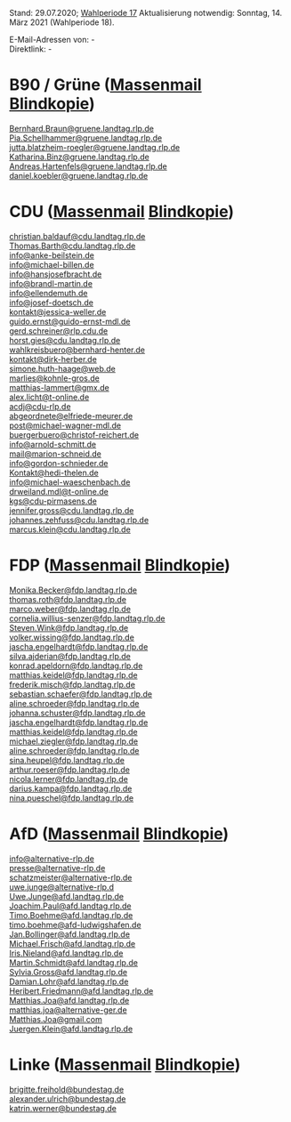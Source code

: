 Stand: 29.07.2020; [Wahlperiode 17](https://de.wikipedia.org/wiki/Liste_der_Mitglieder_des_Landtages_Rheinland-Pfalz_(17._Wahlperiode))    
Aktualisierung notwendig: Sonntag, 14. März 2021 (Wahlperiode 18).      
    
E-Mail-Adressen von: -  
Direktlink: -  
      
      
# B90 / Grüne ([Massenmail](mailto:Bernhard.Braun@gruene.landtag.rlp.de;Pia.Schellhammer@gruene.landtag.rlp.de;jutta.blatzheim-roegler@gruene.landtag.rlp.de;Katharina.Binz@gruene.landtag.rlp.de;Andreas.Hartenfels@gruene.landtag.rlp.de;daniel.koebler@gruene.landtag.rlp.de;) [Blindkopie](mailto:Bernhard.Braun@gruene.landtag.rlp.de;Pia.Schellhammer@gruene.landtag.rlp.de;jutta.blatzheim-roegler@gruene.landtag.rlp.de;Katharina.Binz@gruene.landtag.rlp.de;Andreas.Hartenfels@gruene.landtag.rlp.de;daniel.koebler@gruene.landtag.rlp.de;))
      
Bernhard.Braun@gruene.landtag.rlp.de  
Pia.Schellhammer@gruene.landtag.rlp.de  
jutta.blatzheim-roegler@gruene.landtag.rlp.de  
Katharina.Binz@gruene.landtag.rlp.de  
Andreas.Hartenfels@gruene.landtag.rlp.de  
daniel.koebler@gruene.landtag.rlp.de  
      
      
# CDU ([Massenmail](mailto:christian.baldauf@cdu.landtag.rlp.de;Thomas.Barth@cdu.landtag.rlp.de;info@anke-beilstein.de;info@michael-billen.de;info@hansjosefbracht.de;info@brandl-martin.de;info@ellendemuth.de;info@josef-doetsch.de;kontakt@jessica-weller.de;guido.ernst@guido-ernst-mdl.de;gerd.schreiner@rlp.cdu.de;horst.gies@cdu.landtag.rlp.de;wahlkreisbuero@bernhard-henter.de;kontakt@dirk-herber.de;simone.huth-haage@web.de;marlies@kohnle-gros.de;matthias-lammert@gmx.de;alex.licht@t-online.de;acdj@cdu-rlp.de;abgeordnete@elfriede-meurer.de;post@michael-wagner-mdl.de;buergerbuero@christof-reichert.de;info@arnold-schmitt.de;mail@marion-schneid.de;info@gordon-schnieder.de;Kontakt@hedi-thelen.de;info@michael-waeschenbach.de;drweiland.mdl@t-online.de;kgs@cdu-pirmasens.de;jennifer.gross@cdu.landtag.rlp.de;johannes.zehfuss@cdu.landtag.rlp.de;marcus.klein@cdu.landtag.rlp.de;) [Blindkopie](mailto:christian.baldauf@cdu.landtag.rlp.de;Thomas.Barth@cdu.landtag.rlp.de;info@anke-beilstein.de;info@michael-billen.de;info@hansjosefbracht.de;info@brandl-martin.de;info@ellendemuth.de;info@josef-doetsch.de;kontakt@jessica-weller.de;guido.ernst@guido-ernst-mdl.de;gerd.schreiner@rlp.cdu.de;horst.gies@cdu.landtag.rlp.de;wahlkreisbuero@bernhard-henter.de;kontakt@dirk-herber.de;simone.huth-haage@web.de;marlies@kohnle-gros.de;matthias-lammert@gmx.de;alex.licht@t-online.de;acdj@cdu-rlp.de;abgeordnete@elfriede-meurer.de;post@michael-wagner-mdl.de;buergerbuero@christof-reichert.de;info@arnold-schmitt.de;mail@marion-schneid.de;info@gordon-schnieder.de;Kontakt@hedi-thelen.de;info@michael-waeschenbach.de;drweiland.mdl@t-online.de;kgs@cdu-pirmasens.de;jennifer.gross@cdu.landtag.rlp.de;johannes.zehfuss@cdu.landtag.rlp.de;marcus.klein@cdu.landtag.rlp.de;))   
      
christian.baldauf@cdu.landtag.rlp.de  
Thomas.Barth@cdu.landtag.rlp.de  
info@anke-beilstein.de  
info@michael-billen.de  
info@hansjosefbracht.de  
info@brandl-martin.de  
info@ellendemuth.de  
info@josef-doetsch.de  
kontakt@jessica-weller.de  
guido.ernst@guido-ernst-mdl.de  
gerd.schreiner@rlp.cdu.de  
horst.gies@cdu.landtag.rlp.de  
wahlkreisbuero@bernhard-henter.de  
kontakt@dirk-herber.de  
simone.huth-haage@web.de  
marlies@kohnle-gros.de  
matthias-lammert@gmx.de  
alex.licht@t-online.de  
acdj@cdu-rlp.de  
abgeordnete@elfriede-meurer.de  
post@michael-wagner-mdl.de  
buergerbuero@christof-reichert.de  
info@arnold-schmitt.de  
mail@marion-schneid.de  
info@gordon-schnieder.de  
Kontakt@hedi-thelen.de  
info@michael-waeschenbach.de  
drweiland.mdl@t-online.de  
kgs@cdu-pirmasens.de  
jennifer.gross@cdu.landtag.rlp.de  
johannes.zehfuss@cdu.landtag.rlp.de  
marcus.klein@cdu.landtag.rlp.de  
      
      
# FDP ([Massenmail](mailto:Monika.Becker@fdp.landtag.rlp.de;thomas.roth@fdp.landtag.rlp.de;marco.weber@fdp.landtag.rlp.de;cornelia.willius-senzer@fdp.landtag.rlp.de;Steven.Wink@fdp.landtag.rlp.de;volker.wissing@fdp.landtag.rlp.de;jascha.engelhardt@fdp.landtag.rlp.de;silva.ajderian@fdp.landtag.rlp.de;konrad.apeldorn@fdp.landtag.rlp.de;matthias.keidel@fdp.landtag.rlp.de;frederik.misch@fdp.landtag.rlp.de;sebastian.schaefer@fdp.landtag.rlp.de;aline.schroeder@fdp.landtag.rlp.de;johanna.schuster@fdp.landtag.rlp.de;jascha.engelhardt@fdp.landtag.rlp.de;matthias.keidel@fdp.landtag.rlp.de;michael.ziegler@fdp.landtag.rlp.de;aline.schroeder@fdp.landtag.rlp.de;sina.heupel@fdp.landtag.rlp.de;arthur.roeser@fdp.landtag.rlp.de;nicola.lerner@fdp.landtag.rlp.de;darius.kampa@fdp.landtag.rlp.de;nina.pueschel@fdp.landtag.rlp.de;) [Blindkopie](mailto:Monika.Becker@fdp.landtag.rlp.de;thomas.roth@fdp.landtag.rlp.de;marco.weber@fdp.landtag.rlp.de;cornelia.willius-senzer@fdp.landtag.rlp.de;Steven.Wink@fdp.landtag.rlp.de;volker.wissing@fdp.landtag.rlp.de;jascha.engelhardt@fdp.landtag.rlp.de;silva.ajderian@fdp.landtag.rlp.de;konrad.apeldorn@fdp.landtag.rlp.de;matthias.keidel@fdp.landtag.rlp.de;frederik.misch@fdp.landtag.rlp.de;sebastian.schaefer@fdp.landtag.rlp.de;aline.schroeder@fdp.landtag.rlp.de;johanna.schuster@fdp.landtag.rlp.de;jascha.engelhardt@fdp.landtag.rlp.de;matthias.keidel@fdp.landtag.rlp.de;michael.ziegler@fdp.landtag.rlp.de;aline.schroeder@fdp.landtag.rlp.de;sina.heupel@fdp.landtag.rlp.de;arthur.roeser@fdp.landtag.rlp.de;nicola.lerner@fdp.landtag.rlp.de;darius.kampa@fdp.landtag.rlp.de;nina.pueschel@fdp.landtag.rlp.de;))   
      
Monika.Becker@fdp.landtag.rlp.de  
thomas.roth@fdp.landtag.rlp.de  
marco.weber@fdp.landtag.rlp.de  
cornelia.willius-senzer@fdp.landtag.rlp.de  
Steven.Wink@fdp.landtag.rlp.de  
volker.wissing@fdp.landtag.rlp.de  
jascha.engelhardt@fdp.landtag.rlp.de  
silva.ajderian@fdp.landtag.rlp.de  
konrad.apeldorn@fdp.landtag.rlp.de  
matthias.keidel@fdp.landtag.rlp.de  
frederik.misch@fdp.landtag.rlp.de  
sebastian.schaefer@fdp.landtag.rlp.de  
aline.schroeder@fdp.landtag.rlp.de  
johanna.schuster@fdp.landtag.rlp.de  
jascha.engelhardt@fdp.landtag.rlp.de  
matthias.keidel@fdp.landtag.rlp.de  
michael.ziegler@fdp.landtag.rlp.de  
aline.schroeder@fdp.landtag.rlp.de  
sina.heupel@fdp.landtag.rlp.de  
arthur.roeser@fdp.landtag.rlp.de  
nicola.lerner@fdp.landtag.rlp.de  
darius.kampa@fdp.landtag.rlp.de  
nina.pueschel@fdp.landtag.rlp.de  
      
      
# AfD ([Massenmail](mailto:info@alternative-rlp.de;presse@alternative-rlp.de;schatzmeister@alternative-rlp.de;uwe.junge@alternative-rlp.d;Uwe.Junge@afd.landtag.rlp.de;Joachim.Paul@afd.landtag.rlp.de;Timo.Boehme@afd.landtag.rlp.de;timo.boehme@afd-ludwigshafen.de;Jan.Bollinger@afd.landtag.rlp.de;Michael.Frisch@afd.landtag.rlp.de;Iris.Nieland@afd.landtag.rlp.de;Martin.Schmidt@afd.landtag.rlp.de;Sylvia.Gross@afd.landtag.rlp.de;Damian.Lohr@afd.landtag.rlp.de;Heribert.Friedmann@afd.landtag.rlp.de;Matthias.Joa@afd.landtag.rlp.de;matthias.joa@alternative-ger.de;Matthias.Joa@gmail.com;Juergen.Klein@afd.landtag.rlp.de;) [Blindkopie](mailto:info@alternative-rlp.de;presse@alternative-rlp.de;schatzmeister@alternative-rlp.de;uwe.junge@alternative-rlp.d;Uwe.Junge@afd.landtag.rlp.de;Joachim.Paul@afd.landtag.rlp.de;Timo.Boehme@afd.landtag.rlp.de;timo.boehme@afd-ludwigshafen.de;Jan.Bollinger@afd.landtag.rlp.de;Michael.Frisch@afd.landtag.rlp.de;Iris.Nieland@afd.landtag.rlp.de;Martin.Schmidt@afd.landtag.rlp.de;Sylvia.Gross@afd.landtag.rlp.de;Damian.Lohr@afd.landtag.rlp.de;Heribert.Friedmann@afd.landtag.rlp.de;Matthias.Joa@afd.landtag.rlp.de;matthias.joa@alternative-ger.de;Matthias.Joa@gmail.com;Juergen.Klein@afd.landtag.rlp.de;)) 
      
info@alternative-rlp.de  
presse@alternative-rlp.de  
schatzmeister@alternative-rlp.de  
uwe.junge@alternative-rlp.d  
Uwe.Junge@afd.landtag.rlp.de  
Joachim.Paul@afd.landtag.rlp.de  
Timo.Boehme@afd.landtag.rlp.de  
timo.boehme@afd-ludwigshafen.de  
Jan.Bollinger@afd.landtag.rlp.de  
Michael.Frisch@afd.landtag.rlp.de  
Iris.Nieland@afd.landtag.rlp.de  
Martin.Schmidt@afd.landtag.rlp.de  
Sylvia.Gross@afd.landtag.rlp.de  
Damian.Lohr@afd.landtag.rlp.de  
Heribert.Friedmann@afd.landtag.rlp.de  
Matthias.Joa@afd.landtag.rlp.de  
matthias.joa@alternative-ger.de  
Matthias.Joa@gmail.com  
Juergen.Klein@afd.landtag.rlp.de  
    
      
# Linke ([Massenmail](mailto:brigitte.freihold@bundestag.de;alexander.ulrich@bundestag.de;katrin.werner@bundestag.de;) [Blindkopie](mailto:brigitte.freihold@bundestag.de;alexander.ulrich@bundestag.de;katrin.werner@bundestag.de;))    
    
brigitte.freihold@bundestag.de  
alexander.ulrich@bundestag.de  
katrin.werner@bundestag.de  
